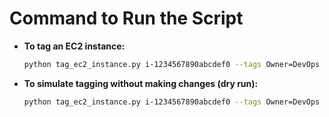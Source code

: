 # Command to Run the Script

- **To tag an EC2 instance:**
  ```bash
  python tag_ec2_instance.py i-1234567890abcdef0 --tags Owner=DevOps --tags Environment=Production
  ```

- **To simulate tagging without making changes (dry run):**
  ```bash
  python tag_ec2_instance.py i-1234567890abcdef0 --tags Owner=DevOps --dry-run
  ```
